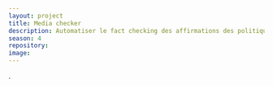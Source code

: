```yaml
---
layout: project
title: Media checker
description: Automatiser le fact checking des affirmations des politiques tunisiens.
season: 4
repository:
image:
---
```


.
